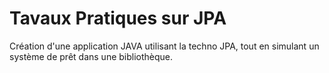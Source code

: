 # Tavaux Pratiques sur JPA

Création d'une application JAVA utilisant la techno JPA, tout en simulant un système de prêt dans une bibliothèque.


